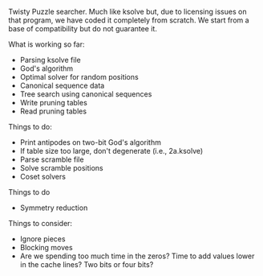 Twisty Puzzle searcher.  Much like ksolve but, due to licensing issues on
that program, we have coded it completely from scratch.  We start from a
base of compatibility but do not guarantee it.

What is working so far:

* Parsing ksolve file
* God's algorithm
* Optimal solver for random positions
* Canonical sequence data
* Tree search using canonical sequences
* Write pruning tables
* Read pruning tables

Things to do:

* Print antipodes on two-bit God's algorithm
* If table size too large, don't degenerate (i.e., 2a.ksolve)
* Parse scramble file
* Solve scramble positions
* Coset solvers

Things to do

* Symmetry reduction

Things to consider:

* Ignore pieces
* Blocking moves
* Are we spending too much time in the zeros?  Time to add values
  lower in the cache lines?  Two bits or four bits?
